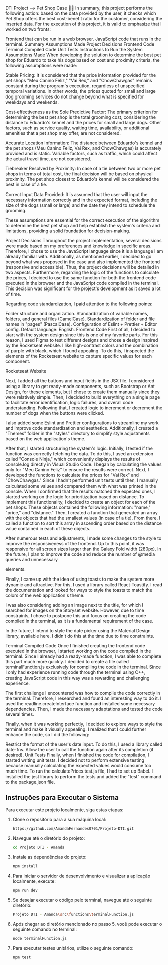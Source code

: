 DTI Project --> Pet Shop Case 🐶🐾
In summary, this project performs the following action: based on the data provided by the user, it checks which Pet Shop offers the best cost-benefit ratio for the customer, considering the inserted data. For the execution of this project, it is valid to emphasize that I worked on two fronts:

Frontend that can be run in a web browser.
JavaScript code that runs in the terminal.
Summary
Assumptions Made
Project Decisions
Frontend Code
Terminal Compiled Code
Unit Tests
Instructions to Run the System
Assumptions Made
When developing the solution to determine the best pet shop for Eduardo to take his dogs based on cost and proximity criteria, the following assumptions were made:

Stable Pricing: It is considered that the price information provided for the pet shops "Meu Canino Feliz," "Vai Rex," and "ChowChawgas" remains constant during the program's execution, regardless of unspecified temporal variations. In other words, the prices quoted for small and large dog grooming services do not change beyond what is specified for weekdays and weekends.

Cost-effectiveness as the Sole Predictive Factor: The primary criterion for determining the best pet shop is the total grooming cost, considering the distance to Eduardo's kennel and the prices for small and large dogs. Other factors, such as service quality, waiting time, availability, or additional amenities that a pet shop may offer, are not considered.

Accurate Location Information: The distance between Eduardo's kennel and the pet shops (Meu Canino Feliz, Vai Rex, and ChowChawgas) is accurately provided and is static. Variable factors, such as traffic, which could affect the actual travel time, are not considered.

Tiebreaker Resolved by Proximity: In case of a tie between two or more pet shops in terms of total cost, the final decision will be based on physical proximity. The pet shop closest to Eduardo's kennel will be considered the best in case of a tie.

Correct Input Data Provided: It is assumed that the user will input the necessary information correctly and in the expected format, including the size of the dogs (small or large) and the date they intend to schedule the grooming.

These assumptions are essential for the correct execution of the algorithm to determine the best pet shop and help establish the system's criteria and limitations, providing a solid foundation for decision-making.

Project Decisions
Throughout the project implementation, several decisions were made based on my preferences and knowledge in specific areas. Therefore, I chose to use the JavaScript language since it is a language I am already familiar with. Additionally, as mentioned earlier, I decided to go beyond what was proposed in the case and also implemented the frontend (responsive and accessible). Thus, the project decisions will be detailed in two aspects. Furthermore, regarding the logic of the functions to calculate the prices, I decided to use the same function for both the frontend code executed in the browser and the JavaScript code compiled in the terminal. This decision was significant for the project's development as it saved a lot of time.

Regarding code standardization, I paid attention to the following points:

Folder structure and organization.
Standardization of variable names, folders, and general files (CamelCase).
Standardization of folder and file names in "pages" (PascalCase).
Configuration of Eslint + Prettier + Editor config.
Default language: English.
Frontend Code
First of all, I decided to start with the system design since this is one of my favorite parts. For this reason, I used Figma to test different designs and chose a design inspired by the Rocketseat website. I like high-contrast colors and the combination of purple with black, which I found appealing. To do this, I inspected the elements of the Rocketseat website to capture specific values for each component.

Rocketseat Website

Next, I added all the buttons and input fields in the JSX file. I considered using a library to get ready-made components, such as Bootstrap or Ant Design, for these elements, but I chose to create them manually since they were relatively simple. Then, I decided to build everything on a single page to facilitate error identification, logic failures, and overall code understanding. Following that, I created logic to increment or decrement the number of dogs when the buttons were clicked.

I also added some Eslint and Prettier configurations to streamline my work and improve code standardization and aesthetics. Additionally, I created a "Themes" folder in the "styles" directory to simplify style adjustments based on the web application's theme.

After that, I started structuring the system's logic. Initially, I tested if the function was correctly fetching the data. To do this, I used an extension called "Console Ninja," which conveniently displays the results of console.log directly in Visual Studio Code. I began by calculating the values only for "Meu Canino Feliz" to ensure the results were correct. Next, I developed the functions to calculate the prices for "Vai Rex" and "ChowChawgas." Since I hadn't performed unit tests until then, I manually calculated some values and compared them with what was printed in the console. When I confirmed that the results matched the expected ones, I started working on the logic for prioritization based on distance. To implement this functionality, I decided to create an object for each of the pet shops. These objects contained the following information: "name," "price," and "distance." Then, I created a function that generated an array with the objects that had the smallest values (in case of a tie). From there, I called a function to sort this array in ascending order based on the distance value contained in each of these objects.

After numerous tests and adjustments, I made some changes to the style to improve the responsiveness of the frontend. Up to this point, it was responsive for all screen sizes larger than the Galaxy Fold width (280px). In the future, I plan to improve the code and reduce the number of @media queries and unnecessary <div> elements.

Finally, I came up with the idea of using toasts to make the system more dynamic and attractive. For this, I used a library called React-Toastify. I read the documentation and looked for ways to style the toasts to match the colors of the web application's theme.

I was also considering adding an image next to the title, for which I searched for images on the Storyset website. However, due to time constraints, I chose to postpone this and focus on creating the code compiled in the terminal, as it is a fundamental requirement of the case.

In the future, I intend to style the date picker using the Material Design library, available here. I didn't do this at the time due to time constraints.

Terminal Compiled Code
Once I finished creating the frontend code executed in the browser, I started working on the code compiled in the terminal. Since I already had a ready-made function, I was able to complete this part much more quickly. I decided to create a file called terminalFunction.js exclusively for compiling the code in the terminal. Since I only had experience running code through the terminal using C++, creating JavaScript code in this way was a rewarding and challenging experience.

The first challenge I encountered was how to compile the code correctly in the terminal. Therefore, I researched and found an interesting way to do it. I used the readline.createInterface function and installed some necessary dependencies. Then, I made the necessary adaptations and tested the code several times.

Finally, when it was working perfectly, I decided to explore ways to style the terminal and make it visually appealing. I realized that I could further enhance the code, so I did the following:

Restrict the format of the user's date input. To do this, I used a library called date-fns.
Allow the user to call the function again after its completion (if desired).
Unit Tests
Finally, when I finished the code for compilation, I started writing unit tests. I decided not to perform extensive testing because manually calculating the expected values would consume too much time. To run the calculatePrices.test.js file, I had to set up Babel. I installed the jest library to perform the tests and added the "test" command to the package.json file.

## Instruções para Executar o Sistema

Para executar este projeto localmente, siga estas etapas:

1. Clone o repositório para a sua máquina local:
   ```bash
   https://github.com/AmandaFernandes0701/Projeto-DTI.git
   ```

2. Navegue até o diretório do projeto:
   ```bash
   cd Projeto DTI - Amanda
   ```

3. Instale as dependências do projeto:
   ```bash
   npm install
   ```

4. Para iniciar o servidor de desenvolvimento e visualizar a aplicação localmente, execute:
   ```bash
   npm run dev
   ```

5. Se desejar executar o código pelo terminal, navegue até o seguinte diretório:
   ```bash
   Projeto DTI - Amanda\src\functions\terminalFunction.js
   ```

6. Após chegar ao diretório mencionado no passo 5, você pode executar o seguinte comando no terminal:
   ```bash
   node terminalFunction.js
   ```

7. Para executar testes unitários, utilize o seguinte comando:
   ```bash
   npm test
   ```
